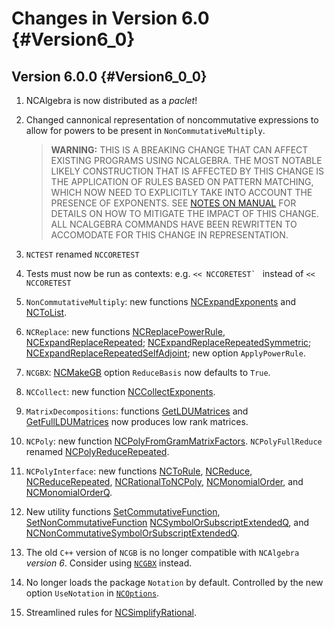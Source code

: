 # Changes in Version 6.0 {#Version6_0}

## Version 6.0.0 {#Version6_0_0}

1. NCAlgebra is now distributed as a *paclet*!
2. Changed cannonical representation of noncommutative expressions to
   allow for powers to be present in `NonCommutativeMultiply`.

   > **WARNING:** THIS IS A BREAKING CHANGE THAT CAN AFFECT EXISTING
   > PROGRAMS USING NCALGEBRA. THE MOST NOTABLE LIKELY CONSTRUCTION
   > THAT IS AFFECTED BY THIS CHANGE IS THE APPLICATION OF RULES BASED
   > ON PATTERN MATCHING, WHICH NOW NEED TO EXPLICITLY TAKE INTO
   > ACCOUNT THE PRESENCE OF EXPONENTS. SEE 
   > [NOTES ON MANUAL](#BasicReplace) FOR DETAILS ON HOW TO MITIGATE 
   > THE IMPACT OF THIS CHANGE. ALL NCALGEBRA COMMANDS HAVE BEEN 
   > REWRITTEN TO ACCOMODATE FOR THIS CHANGE IN REPRESENTATION.
3. `NCTEST` renamed `NCCORETEST`
4. Tests must now be run as contexts: e.g. ``<< NCCORETEST` `` instead
   of `<< NCCORETEST`
5. `NonCommutativeMultiply`: new functions
   [NCExpandExponents](#NCExpandExponents) and [NCToList](#NCToList).
6. `NCReplace`: new functions
   [NCReplacePowerRule](#NCReplacePowerRule), 
   [NCExpandReplaceRepeated](#NCExpandReplaceRepeated); 
   [NCExpandReplaceRepeatedSymmetric](#NCExpandReplaceRepeatedSymmetric); 
   [NCExpandReplaceRepeatedSelfAdjoint](#NCExpandReplaceRepeatedSelfAdjoint); 
   new option `ApplyPowerRule`.
7. `NCGBX`: [NCMakeGB](#NCMakeGB) option `ReduceBasis` now defaults to
   `True`.
8. `NCCollect`: new function [NCCollectExponents](#NCCollectExponents).
9. `MatrixDecompositions`: functions [GetLDUMatrices](#GetLDUMatrices)
   and [GetFullLDUMatrices](#GetFullLDUMatrices) now produces low rank
   matrices. 
10. `NCPoly`: new function
   [NCPolyFromGramMatrixFactors](#NCPolyFromGramMatrixFactors).
   `NCPolyFullReduce`
   renamed [NCPolyReduceRepeated](#NCPolyReduceRepeated).
11. `NCPolyInterface`: new functions [NCToRule](#NCToRule),
   [NCReduce](#NCReduce), [NCReduceRepeated](#NCReduceRepeated), 
   [NCRationalToNCPoly](#NCRationalToNCPoly),
   [NCMonomialOrder](#NCMonomialOrder), and
   [NCMonomialOrderQ](#NCMonomialOrderQ).
12. New utility functions
    [SetCommutativeFunction](#SetCommutativeFunction),
    [SetNonCommutativeFunction](#SetNonCommutativeFunction)
    [NCSymbolOrSubscriptExtendedQ](#NCSymbolOrSubscriptExtendedQ), and
    [NCNonCommutativeSymbolOrSubscriptExtendedQ](#NCNonCommutativeSymbolOrSubscriptExtendedQ).
13. The old `C++` version of `NCGB` is no longer compatible with
    `NCAlgebra` *version 6*. Consider using [`NCGBX`](#PackageNCGBX)
    instead.
14. No longer loads the package `Notation` by default. Controlled by
    the new option `UseNotation` in [`NCOptions`](#PackageNCOptions).
15. Streamlined rules for [NCSimplifyRational](#NCSimplifyRational).
